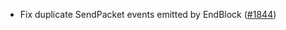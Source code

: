 *   Fix duplicate SendPacket events emitted by EndBlock
    ([#1844](https://github.com/informalsystems/ibc-rs/issues/1844))
